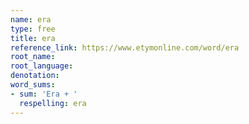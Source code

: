 ```yaml
---
name: era
type: free
title: era
reference_link: https://www.etymonline.com/word/era
root_name: 
root_language: 
denotation: 
word_sums:
- sum: 'Era + '
  respelling: era
---
```

